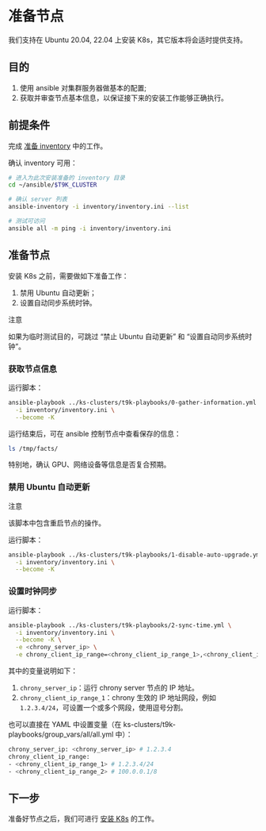 # 准备节点

我们支持在 Ubuntu 20.04, 22.04 上安装 K8s，其它版本将会适时提供支持。

## 目的

1. 使用 ansible 对集群服务器做基本的配置;
2. 获取并审查节点基本信息，以保证接下来的安装工作能够正确执行。

## 前提条件

完成 [准备 inventory](./prepare-inventory.md) 中的工作。

确认 inventory 可用：

```bash
# 进入为此次安装准备的 inventory 目录
cd ~/ansible/$T9K_CLUSTER 

# 确认 server 列表
ansible-inventory -i inventory/inventory.ini --list

# 测试可访问
ansible all -m ping -i inventory/inventory.ini
```

## 准备节点

安装 K8s 之前，需要做如下准备工作：

1. 禁用 Ubuntu 自动更新；
1. 设置自动同步系统时钟。

<aside class="note">
<div class="title">注意</div>

如果为临时测试目的，可跳过 “禁止 Ubuntu 自动更新” 和 “设置自动同步系统时钟”。

</aside>

### 获取节点信息

运行脚本：

```bash
ansible-playbook ../ks-clusters/t9k-playbooks/0-gather-information.yml \
  -i inventory/inventory.ini \
  --become -K
```

运行结束后，可在 ansible 控制节点中查看保存的信息：

```bash
ls /tmp/facts/
```

特别地，确认 GPU、网络设备等信息是否复合预期。

### 禁用 Ubuntu 自动更新

<aside class="note warning">
<div class="title">注意</div>

该脚本中包含重启节点的操作。

</aside>

运行脚本：

```bash
ansible-playbook ../ks-clusters/t9k-playbooks/1-disable-auto-upgrade.yml \
  -i inventory/inventory.ini \
  --become -K
```

### 设置时钟同步

运行脚本：

```bash
ansible-playbook ../ks-clusters/t9k-playbooks/2-sync-time.yml \
  -i inventory/inventory.ini \
  --become -K \
  -e <chrony_server_ip> \
  -e chrony_client_ip_range=<chrony_client_ip_range_1>,<chrony_client_ip_range_2>
```

其中的变量说明如下：

1. `chrony_server_ip`：运行 chrony server 节点的 IP 地址。
1. `chrony_client_ip_range_1`：chrony 生效的 IP 地址网段，例如 `1.2.3.4/24`，可设置一个或多个网段，使用逗号分割。

也可以直接在 YAML 中设置变量（在 ks-clusters/t9k-playbooks/group_vars/all/all.yml 中）：

```bash
chrony_server_ip: <chrony_server_ip> # 1.2.3.4
chrony_client_ip_range:
- <chrony_client_ip_range_1> # 1.2.3.4/24
- <chrony_client_ip_range_2> # 100.0.0.1/8
```

## 下一步

准备好节点之后，我们可进行 [安装 K8s](./k8s-install.md) 的工作。